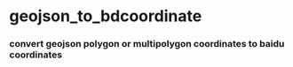 # geojson_to_bdcoordinate
### convert geojson polygon or multipolygon coordinates to baidu coordinates
